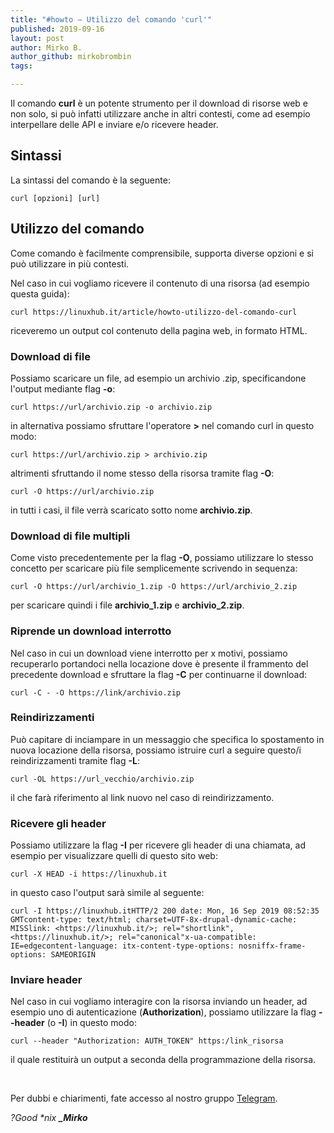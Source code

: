 ```yaml
---
title: "#howto – Utilizzo del comando 'curl'"
published: 2019-09-16
layout: post
author: Mirko B.
author_github: mirkobrombin
tags:

---
```

<p>Il comando <strong>curl</strong> è un potente strumento per il download di risorse web e non solo, si può infatti utilizzare anche in altri contesti, come ad esempio interpellare delle API e inviare e/o ricevere header.</p><h2>Sintassi</h2><p>La sintassi del comando è la seguente:</p><pre><code>curl [opzioni] [url]</code></pre><h2>Utilizzo del comando</h2><p>Come comando è facilmente comprensibile, supporta diverse opzioni e si può utilizzare in più contesti.</p><p>Nel caso in cui vogliamo ricevere il contenuto di una risorsa (ad esempio questa guida):</p><pre><code>curl https://linuxhub.it/article/howto-utilizzo-del-comando-curl</code></pre><p>riceveremo un output col contenuto della pagina web, in formato HTML.</p><h3>Download di file</h3><p>Possiamo scaricare un file, ad esempio un archivio .zip, specificandone l'output mediante flag <strong>-o</strong>:</p><pre><code>curl https://url/archivio.zip -o archivio.zip</code></pre><p>in alternativa possiamo sfruttare l'operatore <strong>&gt;</strong> nel comando curl in questo modo:</p><pre><code>curl https://url/archivio.zip &gt; archivio.zip</code></pre><p>altrimenti sfruttando il nome stesso della risorsa tramite flag <strong>-O</strong>:</p><pre><code>curl -O https://url/archivio.zip</code></pre><p>in tutti i casi, il file verrà scaricato sotto nome <strong>archivio.zip</strong>.</p><h3>Download di file multipli</h3><p>Come visto precedentemente per la flag <strong>-O</strong>, possiamo utilizzare lo stesso concetto per scaricare più file semplicemente scrivendo in sequenza:</p><pre><code>curl -O https://url/archivio_1.zip -O https://url/archivio_2.zip</code></pre><p>per scaricare quindi i file <strong>archivio_1.zip</strong> e <strong>archivio_2.zip</strong>.</p><h3>Riprende un download interrotto</h3><p>Nel caso in cui un download viene interrotto per x motivi, possiamo recuperarlo portandoci nella locazione dove è presente il frammento del precedente download e sfruttare la flag <strong>-C</strong> per continuarne il download:</p><pre><code>curl -C - -O https://link/archivio.zip</code></pre><h3>Reindirizzamenti</h3><p>Può capitare di inciampare in un messaggio che specifica lo spostamento in nuova locazione della risorsa, possiamo istruire curl a seguire questo/i reindirizzamenti tramite flag <strong>-L</strong>:</p><pre><code>curl -OL https://url_vecchio/archivio.zip</code></pre><p>il che farà riferimento al link nuovo nel caso di reindirizzamento.</p><h3>Ricevere gli header</h3><p>Possiamo utilizzare la flag <strong>-I</strong> per ricevere gli header di una chiamata, ad esempio per visualizzare quelli di questo sito web:</p><pre><code>curl -X HEAD -i https://linuxhub.it</code></pre><p>in questo caso l'output sarà simile al seguente:</p><pre><code>curl -I https://linuxhub.itHTTP/2 200 date: Mon, 16 Sep 2019 08:52:35 GMTcontent-type: text/html; charset=UTF-8x-drupal-dynamic-cache: MISSlink: &lt;https://linuxhub.it/&gt;; rel="shortlink", &lt;https://linuxhub.it/&gt;; rel="canonical"x-ua-compatible: IE=edgecontent-language: itx-content-type-options: nosniffx-frame-options: SAMEORIGIN</code></pre><h3>Inviare header</h3><p>Nel caso in cui vogliamo interagire con la risorsa inviando un header, ad esempio uno di autenticazione (<strong>Authorization</strong>), possiamo utilizzare la flag <strong>--header</strong> (o <strong>-I</strong>) in questo modo:</p><pre><code>curl --header "Authorization: AUTH_TOKEN" https:/link_risorsa</code></pre><p>il quale restituirà un output a seconda della programmazione della risorsa.</p><p>&nbsp;</p><p>Per dubbi e chiarimenti, fate accesso al nostro gruppo <a href="https://t.me/gentedilinux">Telegram</a>.</p><p><em>?Good *nix&nbsp;</em><strong><em>_Mirko</em></strong></p>
